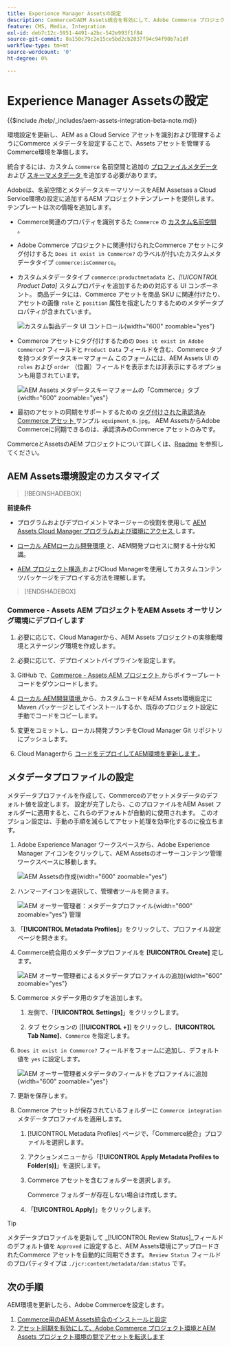 ```yaml
---
title: Experience Manager Assetsの設定
description: CommerceのAEM Assets統合を有効にして、Adobe Commerce プロジェクトとExperience Manager Assets プロジェクトの間でアセットを同期するために必要なアセットメタデータを追加します。
feature: CMS, Media, Integration
exl-id: deb7c12c-5951-4491-a2bc-542e993f1f84
source-git-commit: 8a150c79c2e15ce5bd2cb2037f94c94f90b7a1df
workflow-type: tm+mt
source-wordcount: '0'
ht-degree: 0%

---
```


# Experience Manager Assetsの設定

{{$include /help/_includes/aem-assets-integration-beta-note.md}}

環境設定を更新し、AEM as a Cloud Service アセットを識別および管理するようにCommerce メタデータを設定することで、Assets アセットを管理するCommerce環境を準備します。

統合するには、カスタム `Commerce` 名前空間と追加の [ プロファイルメタデータ ](https://experienceleague.adobe.com/en/docs/experience-manager-cloud-service/content/assets/manage/metadata-profiles) および [ スキーマメタデータ ](https://experienceleague.adobe.com/en/docs/experience-manager-cloud-service/content/assets/manage/metadata-schemas) を追加する必要があります。

Adobeは、名前空間とメタデータスキーマリソースをAEM Assetsas a Cloud Service環境の設定に追加するAEM プロジェクトテンプレートを提供します。 テンプレートは次の情報を追加します。

- Commerce関連のプロパティを識別するた `Commerce` の [ カスタム名前空間 ](https://github.com/ankumalh/assets-commerce/blob/main/ui.config/jcr_root/apps/commerce/config/org.apache.sling.jcr.repoinit.RepositoryInitializer~commerce-namespaces.cfg.json)。

- Adobe Commerce プロジェクトに関連付けられたCommerce アセットにタグ付けするた `Does it exist in Commerce?` のラベルが付いたカスタムメタデータタイプ `commerce:isCommerce`。

- カスタムメタデータタイプ `commerce:productmetadata` と、*[!UICONTROL Product Data]* スタムプロパティを追加するための対応する UI コンポーネント。 商品データには、Commerce アセットを商品 SKU に関連付けたり、アセットの画像 `role` と `position` 属性を指定したりするためのメタデータプロパティが含まれています。

  ![ カスタム製品データ UI コントロール ](./assets/aem-commerce-sku-metadata-fields-from-template.png){width="600" zoomable="yes"}

- Commerce アセットにタグ付けするための `Does it exist in Adobe Commerce?` フィールドと `Product Data` フィールドを含む、Commerce タブを持つメタデータスキーマフォーム このフォームには、AEM Assets UI の `roles` および `order` （位置）フィールドを表示または非表示にするオプションも用意されています。

  ![AEM Assets メタデータスキーマフォームの「Commerce」タブ ](./assets/assets-configure-metadata-schema-form-editor.png){width="600" zoomable="yes"}

- 最初のアセットの同期をサポートするための [ タグ付けされた承認済みCommerce アセット ](https://github.com/ankumalh/assets-commerce/blob/main/ui.content/src/main/content/jcr_root/content/dam/wknd/en/activities/hiking/equipment_6.jpg/.content.xml) サンプル `equipment_6.jpg`。 AEM AssetsからAdobe Commerceに同期できるのは、承認済みのCommerce アセットのみです。

CommerceとAssetsのAEM プロジェクトについて詳しくは、[Readme](https://github.com/ankumalh/assets-commerce) を参照してください。

## AEM Assets環境設定のカスタマイズ

>[!BEGINSHADEBOX]

**前提条件**

- プログラムおよびデプロイメントマネージャーの役割を使用して [AEM Assets Cloud Manager プログラムおよび環境にアクセス ](https://experienceleague.adobe.com/en/docs/experience-manager-cloud-service/content/onboarding/journey/cloud-manager#access-sysadmin-bo) します。

- [ ローカル AEMローカル開発環境 ](https://experienceleague.adobe.com/en/docs/experience-manager-learn/cloud-service/local-development-environment-set-up/overview) と、AEM開発プロセスに関する十分な知識。

- [AEM プロジェクト構造 ](https://experienceleague.adobe.com/ja/docs/experience-manager-cloud-service/content/implementing/developing/aem-project-content-package-structure) およびCloud Managerを使用してカスタムコンテンツパッケージをデプロイする方法を理解します。

>[!ENDSHADEBOX]

### Commerce - Assets AEM プロジェクトをAEM Assets オーサリング環境にデプロイします

1. 必要に応じて、Cloud Managerから、AEM Assets プロジェクトの実稼動環境とステージング環境を作成します。

1. 必要に応じて、デプロイメントパイプラインを設定します。

1. GitHub で、[Commerce - Assets AEM プロジェクト ](https://github.com/ankumalh/assets-commerce) からボイラープレートコードをダウンロードします。

1. [ ローカル AEM開発環境 ](https://experienceleague.adobe.com/en/docs/experience-manager-learn/cloud-service/local-development-environment-set-up/overview) から、カスタムコードをAEM Assets環境設定に Maven パッケージとしてインストールするか、既存のプロジェクト設定に手動でコードをコピーします。

1. 変更をコミットし、ローカル開発ブランチをCloud Manager Git リポジトリにプッシュします。

1. Cloud Managerから [ コードをデプロイしてAEM環境を更新します ](https://experienceleague.adobe.com/en/docs/experience-manager-cloud-service/content/implementing/using-cloud-manager/deploy-code#deploying-code-with-cloud-manager)。

## メタデータプロファイルの設定

メタデータプロファイルを作成して、Commerceのアセットメタデータのデフォルト値を設定します。 設定が完了したら、このプロファイルをAEM Asset フォルダーに適用すると、これらのデフォルトが自動的に使用されます。 このオプション設定は、手動の手順を減らしてアセット処理を効率化するのに役立ちます。

1. Adobe Experience Manager ワークスペースから、Adobe Experience Manager アイコンをクリックして、AEM Assetsのオーサーコンテンツ管理ワークスペースに移動します。

   ![AEM Assetsの作成 ](./assets/aem-assets-authoring.png){width="600" zoomable="yes"}

1. ハンマーアイコンを選択して、管理者ツールを開きます。

   ![AEM オーサー管理者：メタデータプロファイル ](./assets/aem-manage-metadata-profiles.png){width="600" zoomable="yes"} 管理

1. 「**[!UICONTROL Metadata Profiles]**」をクリックして、プロファイル設定ページを開きます。

1. Commerce統合用のメタデータプロファイルを **[!UICONTROL Create]** 定します。

   ![AEM オーサー管理者によるメタデータプロファイルの追加 ](./assets/aem-create-metadata-profile.png){width="600" zoomable="yes"}

1. Commerce メタデータ用のタブを追加します。

   1. 左側で、「**[!UICONTROL Settings]**」をクリックします。

   1. タブ セクションの [**[!UICONTROL +]**] をクリックし、**[!UICONTROL Tab Name]**、`Commerce` を指定します。

1. `Does it exist in Commerce?` フィールドをフォームに追加し、デフォルト値を `yes` に設定します。

   ![AEM オーサー管理者メタデータのフィールドをプロファイルに追加 ](./assets/aem-edit-metadata-profile-fields.png){width="600" zoomable="yes"}

1. 更新を保存します。

1. Commerce アセットが保存されているフォルダーに `Commerce integration` メタデータプロファイルを適用します。

   1. [!UICONTROL  Metadata Profiles] ページで、「Commerce統合」プロファイルを選択します。

   1. アクションメニューから「**[!UICONTROL Apply Metadata Profiles to Folder(s)]**」を選択します。

   1. Commerce アセットを含むフォルダーを選択します。

      Commerce フォルダーが存在しない場合は作成します。

   1. 「**[!UICONTROL Apply]**」をクリックします。

>[!TIP]
>
>メタデータプロファイルを更新して _[!UICONTROL Review Status]_フィールドのデフォルト値を `Approved` に設定すると、AEM Assets環境にアップロードされたCommerce アセットを自動的に同期できます。 `Review Status` フィールドのプロパティタイプは `./jcr:content/metadata/dam:status` です。


## 次の手順

AEM環境を更新したら、Adobe Commerceを設定します。

1. [Commerce用のAEM Assets統合のインストールと設定](aem-assets-configure-commerce.md)
2. [アセット同期を有効にして、Adobe Commerce プロジェクト環境とAEM Assets プロジェクト環境の間でアセットを転送します](aem-assets-setup-synchronization.md)
